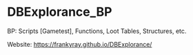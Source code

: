 # DBExplorance_BP

BP: Scripts [Gametest], Functions, Loot Tables, Structures, etc.

Website: https://frankyray.github.io/DBExplorance/